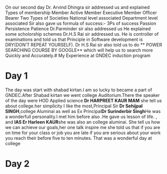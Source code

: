 On our second day Dr. Arvind Dhingra sir addressed us and explained
Types of membership
Member
Active Member
Executive Member
Officer Bearer
Two Types of Societies
National level associated
Department level associated
Sir also gave us formula of success:-
3Ps of success
Passion
Persistence
Patience
Dr.Parminder sir also addressed us He explained some scholorship schemes
Dr.H.S Rai sir addressed us. He is controller of examinations and told us that Principle in Software development is DRY(DON’T REPEAT YOURSELF).
Dr H.S Rai sir also told us to do ** POWER SEARCHING COURSE BY GOOGLE** which will help us to search more Quickly and Accurately.# My Experience at GNDEC induction program
# Day 1
The day was start with shabad kirtan.I am so lucky to became a part of GNDEC.After Shabad kirtan we went college Auditorium.There the speaker of the day were HOD Applied science **Dr HARPREET KAUR MAM** she tell us about college.her simplicity I like the most,Principal Sir **Dr Sehijpal SINGH**,college Aluminai as well as Ex Principal**Dr Surinderbir Singh**He was a wonderfull personality.I met him before also .He gave us lesson of life. , and **IAS Er Harleen KAUR**she was also an  college aluminai. She tell us how we can achieve our goals,her one talk inspire me she told us  that if you are on time for your class or job you are late if you are serious about your work you reach their before five to ten minutes.
That was a wonderful day at college
# Day 2
